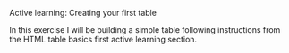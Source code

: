 Active learning: Creating your first table

In this exercise I will be building a simple table following instructions from the HTML table basics first active learning section.
